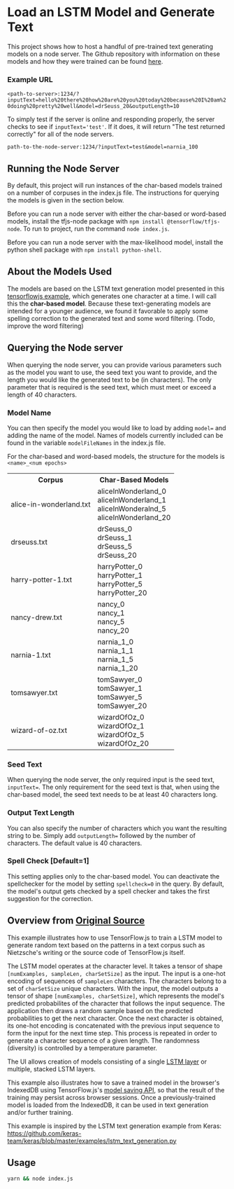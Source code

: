 # Load an LSTM Model and Generate Text

This project shows how to host a handful of pre-trained text generating models on a node server. The Github repository with information on these models and how they were trained can be found [here](https://github.com/tomiyee/lstm-text-gen).

### Example URL

`<path-to-server>:1234/?inputText=hello%20there%20how%20are%20you%20today%20because%20I%20am%20doing%20pretty%20well&model=drSeuss_20&outputLength=10`

To simply test if the server is online and responding properly, the server checks to see if `inputText='test'`. If it does, it will return "The test returned correctly" for all of the node servers.

`path-to-the-node-server:1234/?inputText=test&model=narnia_100`

## Running the Node Server

By default, this project will run instances of the char-based models trained on a number of corpuses in the index.js file. The instructions for querying the models is given in the section below.

Before you can run a node server with either the char-based or word-based models, install the tfjs-node package with `npm install @tensorflow/tfjs-node`. To run to project, run the command `node index.js`.

Before you can run a node server with the max-likelihood model, install the python shell package with `npm install python-shell`.

## About the Models Used

The models are based on the LSTM text generation model presented in this
[tensorflowjs example](https://github.com/tensorflow/tfjs-examples/tree/master/lstm-text-generation),
which generates one character at a time. I will call this the **char-based
model**. Because these text-generating models are intended for a younger
audience, we found it favorable to apply some spelling correction to the
generated text and some word filtering. (Todo, improve the word filtering)

## Querying the Node server

When querying the node server, you can provide various parameters such as the model you want to use, the seed text you want to provide, and the length you would like the generated text to be (in characters). The only parameter that is required is the seed text, which must meet or exceed a length of 40 characters.

### Model Name

You can then specify the model you would like to load by adding `model=` and adding the name of the model. Names of models currently included can be found in the variable `modelFileNames` in the index.js file.

For the char-based and word-based models, the structure for the models is `<name>_<num epochs>`

<table>
    <tr>
        <th>Corpus</th>
        <th>Char-Based Models</th>
    </tr>
    <tr>
        <td>alice-in-wonderland.txt</td>
        <td>aliceInWonderland_0<br/>aliceInWonderland_1<br/>aliceInWonderalnd_5<br/>aliceInWonderland_20</td>
    </tr>
    <tr>
        <td>drseuss.txt</td>
        <td>drSeuss_0<br/>drSeuss_1<br/>drSeuss_5<br/>drSeuss_20</td>
    </tr>
    <tr>
        <td>harry-potter-1.txt</td>
        <td>harryPotter_0<br/>harryPotter_1<br/>harryPotter_5<br/>harryPotter_20</td>
    </tr>
    <tr>
        <td>nancy-drew.txt</td>
        <td>nancy_0<br/>nancy_1<br/>nancy_5<br/>nancy_20</td>
    </tr>
    <tr>
        <td>narnia-1.txt</td>
        <td>narnia_1_0<br/>narnia_1_1<br/>narnia_1_5<br/>narnia_1_20</td>
    </tr>
    <tr>
        <td>tomsawyer.txt</td>
        <td>tomSawyer_0<br/>tomSawyer_1<br/>tomSawyer_5<br/>tomSawyer_20</td>
    </tr>
    <tr>
        <td>wizard-of-oz.txt</td>
        <td>wizardOfOz_0<br/>wizardOfOz_1<br/>wizardOfOz_5<br/>wizardOfOz_20</td>
    </tr>
</table>

### Seed Text

When querying the node server, the only required input is the seed text,
`inputText=`. The only requirement for the seed text is that, when using the
char-based model, the seed text needs to be at least 40 characters long.

### Output Text Length

You can also specify the number of characters which you want the resulting
string to be. Simply add `outputLength=` followed by the number of characters.
The default value is 40 characters.

### Spell Check [Default=1]

This setting applies only to the char-based model. You can deactivate the
spellchecker for the model by setting `spellcheck=0` in the query. By default,
the model's output gets checked by a spell checker and takes the first suggestion
for the correction.

## Overview from [Original Source](https://github.com/tensorflow/tfjs-examples)

This example illustrates how to use TensorFlow.js to train a LSTM model to
generate random text based on the patterns in a text corpus such as
Nietzsche's writing or the source code of TensorFlow.js itself.

The LSTM model operates at the character level. It takes a tensor of
shape `[numExamples, sampleLen, charSetSize]` as the input. The input is a
one-hot encoding of sequences of `sampleLen` characters. The characters
belong to a set of `charSetSize` unique characters. With the input, the model
outputs a tensor of shape `[numExamples, charSetSize]`, which represents the
model's predicted probabilites of the character that follows the input sequence.
The application then draws a random sample based on the predicted
probabilities to get the next character. Once the next character is obtained,
its one-hot encoding is concatenated with the previous input sequence to form
the input for the next time step. This process is repeated in order to generate
a character sequence of a given length. The randomness (diversity) is controlled
by a temperature parameter.

The UI allows creation of models consisting of a single
[LSTM layer](https://js.tensorflow.org/api/latest/#layers.lstm) or multiple,
stacked LSTM layers.

This example also illustrates how to save a trained model in the browser's
IndexedDB using TensorFlow.js's
[model saving API](https://js.tensorflow.org/tutorials/model-save-load.html),
so that the result of the training
may persist across browser sessions. Once a previously-trained model is loaded
from the IndexedDB, it can be used in text generation and/or further training.

This example is inspired by the LSTM text generation example from Keras:
https://github.com/keras-team/keras/blob/master/examples/lstm_text_generation.py

## Usage

```sh
yarn && node index.js
```
